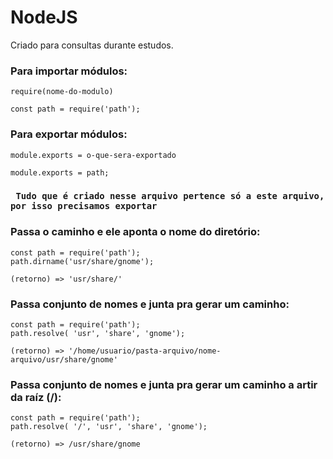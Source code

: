 # NodeJS
 Criado para consultas durante estudos.
### Para importar módulos: 
`require(nome-do-modulo)`

    const path = require('path');

### Para exportar módulos:
`module.exports = o-que-sera-exportado`

    module.exports = path;
### ` Tudo que é criado nesse arquivo pertence só a este arquivo, por isso precisamos exportar`


###  Passa o caminho e ele aponta o nome do diretório:
``` 
const path = require('path');
path.dirname('usr/share/gnome');

(retorno) => 'usr/share/'
```
### Passa conjunto de nomes e junta pra gerar um caminho:
```
const path = require('path');
path.resolve( 'usr', 'share', 'gnome');

(retorno) => '/home/usuario/pasta-arquivo/nome-arquivo/usr/share/gnome'
```

### Passa conjunto de nomes e junta pra gerar um caminho a artir da raíz (/):
```
const path = require('path');
path.resolve( '/', 'usr', 'share', 'gnome');

(retorno) => /usr/share/gnome
```